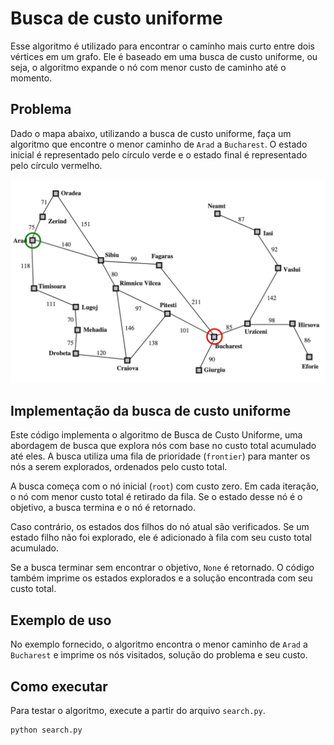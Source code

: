 # Busca de custo uniforme

Esse algoritmo é utilizado para encontrar o caminho mais curto entre dois vértices em um grafo. Ele é baseado em uma busca de custo uniforme, ou seja, o algoritmo expande o nó com menor custo de caminho até o momento.

## Problema

Dado o mapa abaixo, utilizando a busca de custo uniforme, faça um algoritmo que encontre o menor caminho de `Arad` a `Bucharest`. O estado inicial é representado pelo círculo verde e o estado final é representado pelo círculo vermelho. 

![mapa simples](<../mapa simples.png>)

## Implementação da busca de custo uniforme

Este código implementa o algoritmo de Busca de Custo Uniforme, uma abordagem de busca que explora nós com base no custo total acumulado até eles. A busca utiliza uma fila de prioridade (`frontier`) para manter os nós a serem explorados, ordenados pelo custo total.

A busca começa com o nó inicial (`root`) com custo zero. Em cada iteração, o nó com menor custo total é retirado da fila. Se o estado desse nó é o objetivo, a busca termina e o nó é retornado.

Caso contrário, os estados dos filhos do nó atual são verificados. Se um estado filho não foi explorado, ele é adicionado à fila com seu custo total acumulado.

Se a busca terminar sem encontrar o objetivo, `None` é retornado. O código também imprime os estados explorados e a solução encontrada com seu custo total.

## Exemplo de uso

No exemplo fornecido, o algoritmo encontra o menor caminho de `Arad` a `Bucharest` e imprime os nós visitados, solução do problema e seu custo.

## Como executar

Para testar o algoritmo, execute a partir do arquivo `search.py`.

```bash
python search.py
```

